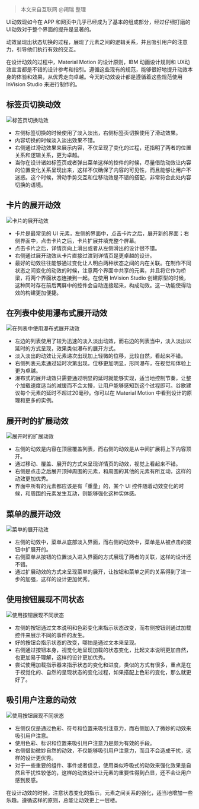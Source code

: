 > 本文来自互联网 @羯瑞 整理

UI动效现如今在 APP 和网页中几乎已经成为了基本的组成部分，经过仔细打磨的 UI动效对于整个界面的提升是显著的。

动效呈现出状态切换的过程，展现了元素之间的逻辑关系，并且吸引用户的注意力，引导他们执行有效的交互。

在设计动效的过程中，Material Motion 的设计原则，IBM 动画设计规则和 UX动效宣言都是不错的设计参考和指引。遵循这些现有的规范，能够很好地提升动效本身的体验和效果，从优秀走向卓越。今天的动效设计都是遵循着这些规范使用 InVision Studio 来进行制作的。

## 标签页切换动效

![标签页切换动效](https://cdn.chenrf.com//1526259109885ec4c51e323.gif)

- 左侧标签切换的时候使用了淡入淡出，右侧标签页切换使用了滑动效果。
- 内容切换的时候淡入淡出效果不错。
- 右侧通过滑动效果来展示内容，不仅呈现了变化的过程，还指明了两者的位置关系和逻辑关系，更为卓越。
- 当你在设计诸如标签页或者弹出菜单这样的控件的时候，尽量借助动效让内容的位置变化关系呈现出来，这样不仅确保了内容的可见性，而且能够让用户不迷惑。这个时候，滑动手势交互和位移动效是不错的搭配，非常符合此处内容切换的语境。

## 卡片的展开动效

![卡片的展开动效](https://cdn.chenrf.com//1526259109522c5ea6ddfc5.gif)

- 卡片是最常见的 UI 元素，左侧的界面中，点击卡片之后，展开新的界面；右侧界面中，点击卡片之后，卡片扩展并填充整个屏幕。
- 点击卡片之后，详情页向上滑出或者从左侧滑出的设计很不错。
- 右侧通过展开动效从卡片直接过渡到详情页是更卓越的设计。
- 最好的动效往往能够通过变化让人明白两种状态之间的内在关联。在制作不同状态之间变化的动效的时候，注意两个界面中共享的元素，并且将它作为桥梁，将两个界面状态连接到一起。在使用 InVision Studio 创建原型的时候，这种同时存在前后两屏中的控件会自动连接起来，构成动效。这一功能使得动效的构建更加便捷。

## 在列表中使用瀑布式展开动效

![在列表中使用瀑布式展开动效](https://cdn.chenrf.com//15262591095005df246ed1b.gif)

- 左边的列表使用了较为迅速的淡入淡出动效，而右边的列表当中，淡入淡出以延时的方式呈现，效果类似瀑布的展开方式。
- 淡入淡出的动效让元素递次出现加上轻微的位移，比较自然，看起来不错。
- 右侧列表元素通过延时次第出现，位移更加明显，形同瀑布，在视觉和体验上更为卓越。
- 瀑布式的展开动效只需要通过明显的延时就能够实现，适当地控制节奏，让整个加载速度适当的减缓而不会太慢，让用户能够感知到这个过程即可。谷歌建议每个元素的延时不超过20毫秒。你可以在 Material Motion 中看到设计的原理和更多的实例。

## 展开时的扩展动效

![展开时的扩展动效](https://cdn.chenrf.com//15262591095005df246ed1b.gif)

- 左侧的动效是内容在顶层覆盖列表，而右侧的动效是从中间扩展将上下内容顶开。
- 通过移动、覆盖、展开的方式来呈现详情页的动效，视觉上看起来不错。
- 右侧是点击之后展开顶掉周围的元素，和周围的其他的元素有所互动，这样的动效更加优秀。
- 界面中所有的元素都应该是有「重量」的，某个 UI 控件随着动效变化的时候，和周围的元素发生互动，则能够强化这种实体感。

## 菜单的展开动效

![菜单的展开动效](https://cdn.chenrf.com//1526259110726eae38133db.gif)

- 左侧的动效中，菜单从底部淡入界面，而右侧的动效中，菜单是从被点击的按钮中扩展开的。
- 右侧菜单从按钮的位置淡入进入界面的方式展现了两者的关联，这样的设计还不错。
- 通过扩展动效的方式来呈现菜单的展开，让按钮和菜单之间的关系得到了进一步的加强，这样的设计更加优秀。

## 使用按钮展现不同状态

![使用按钮展现不同状态](https://cdn.chenrf.com//1526259110325d7c9fe5b94.gif)

- 左侧的按钮通过文本说明和色彩变化来指示状态改变，而右侧按钮则通过加载控件来展示不同的事件的发生。
- 好的按钮会指示状态的改变，哪怕是通过文本来呈现。
- 右侧通过按钮本身，视觉化地呈现加载的状态变化，比起文本说明更加自然，也更加易于理解，这样的设计更加优秀。
- 尝试使用加载指示器来指示状态的变化和进度，类似的方式有很多，重点是在于视觉化的、自然的呈现状态的变化过程，如果搭配上色彩的变化，那么就更好了。

## 吸引用户注意的动效

![使用按钮展现不同状态](https://cdn.chenrf.com//1526259110790aa29c99676.gif)

- 左侧仅仅是通过色彩、符号和位置来吸引注意力，而右侧加入了微妙的动效来吸引用户注意。
- 使用色彩、标识和位置来吸引用户注意力是颇为有效的手段。
- 右侧借助微妙自然的动效，不仅能够吸引用户注意力，而且不会造成干扰，这样的设计更优秀。
- 对于一些重要的组件、事件或者信息，使用类似呼吸式的动效来强化效果是自然且干扰性较低的，这样的动效设计让元素的重要性得到凸显，还不会让用户感到反感。

在设计动效的时候，注意状态变化的指示，元素之间关系的强化，适当地增加一些乐趣。遵循这样的原则，总能让动效更上一层楼。